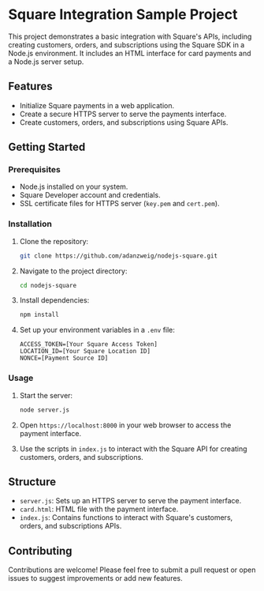 # Square Integration Sample Project

This project demonstrates a basic integration with Square's APIs, including creating customers, orders, and subscriptions using the Square SDK in a Node.js environment. It includes an HTML interface for card payments and a Node.js server setup.

## Features

- Initialize Square payments in a web application.
- Create a secure HTTPS server to serve the payments interface.
- Create customers, orders, and subscriptions using Square APIs.

## Getting Started

### Prerequisites

- Node.js installed on your system.
- Square Developer account and credentials.
- SSL certificate files for HTTPS server (`key.pem` and `cert.pem`).

### Installation

1. Clone the repository:
   ```bash
   git clone https://github.com/adanzweig/nodejs-square.git
   ```

2. Navigate to the project directory:
   ```bash
   cd nodejs-square
   ```

3. Install dependencies:
   ```bash
   npm install
   ```

4. Set up your environment variables in a `.env` file:
   ```
   ACCESS_TOKEN=[Your Square Access Token]
   LOCATION_ID=[Your Square Location ID]
   NONCE=[Payment Source ID]
   ```

### Usage

1. Start the server:
   ```bash
   node server.js
   ```

2. Open `https://localhost:8000` in your web browser to access the payment interface.

3. Use the scripts in `index.js` to interact with the Square API for creating customers, orders, and subscriptions.

## Structure

- `server.js`: Sets up an HTTPS server to serve the payment interface.
- `card.html`: HTML file with the payment interface.
- `index.js`: Contains functions to interact with Square's customers, orders, and subscriptions APIs.

## Contributing

Contributions are welcome! Please feel free to submit a pull request or open issues to suggest improvements or add new features.
